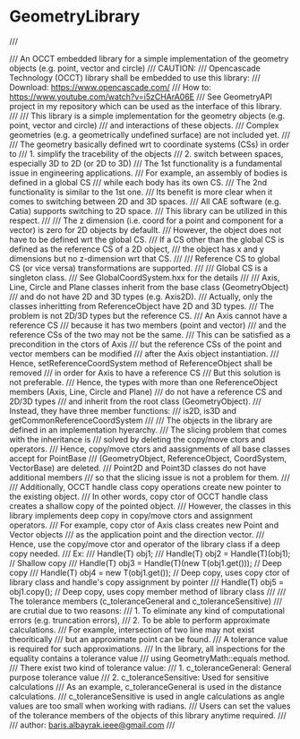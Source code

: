 # GeometryLibrary

/// <summary>
/// An OCCT embedded library for a simple implementation of the geometry objects (e.g. point, vector and circle)
/// CAUTION:
///     Opencascade Technology (OCCT) library shall be embedded to use this library:
///         Download: https://www.opencascade.com/
///         How to: https://www.youtube.com/watch?v=i5zCHArA06E
///     See GeometryAPI project in my repository which can be used as the interface of this library.
/// 
/// This library is a simple implementation for the geometry objects (e.g. point, vector and circle)
/// and interactions of these objects.
/// Complex geometries (e.g. a geometrically undefined surface) are not included yet.
/// 
/// The geometry basically defined wrt to coordinate systems (CSs) in order to
///   1. simplify the tracebility of the objects
///   2. switch between spaces, especially 3D to 2D (or 2D to 3D)
/// The 1st functionality is a fundamental issue in engineering applications.
/// For example, an assembly of bodies is defined in a global CS
/// while each body has its own CS.
/// The 2nd functionality is similar to the 1st one.
/// Its benefit is more clear when it comes to switching between 2D and 3D spaces.
/// All CAE software (e.g. Catia) supports switching to 2D space.
/// This library can be utilized in this respect.
/// 
/// The z dimension (i.e. coord for a point and component for a vector) is zero for 2D objects by defaullt.
/// However, the object does not have to be defined wrt the global CS.
/// If a CS other than the global CS is defined as the reference CS of a 2D object,
/// the object has x and y dimensions but no z-dimension wrt that CS.
/// 
/// Reference CS to global CS (or vice versa) transformations are supported.
/// 
/// Global CS is a singleton class.
/// See GlobalCoordSystem.hxx for the details
/// 
/// Axis, Line, Circle and Plane classes inherit from the base class (GeometryObject)
/// and do not have 2D and 3D types (e.g. Axis2D).
/// Actually, only the classes inheritting from ReferenceObject have 2D and 3D types.
/// The problem is not 2D/3D types but the reference CS.
/// An Axis cannot have a reference CS
/// because it has two members (point and vector)
/// and the reference CSs of the two may not be the same.
/// This can be satisfied as a precondition in the ctors of Axis
/// but the reference CSs of the point and vector members can be modified
/// after the Axis object instantiation.
/// Hence, setReferenceCoordSystem method of ReferenceObject shall be removed
/// in order for Axis to have a reference CS
/// But this solution is not preferable.
/// Hence, the types with more than one ReferenceObject members (Axis, Line, Circle and Plane)
/// do not have a reference CS and 2D/3D types
/// and inherit from the root class (GeometryObject).
/// Instead, they have three member functions:
/// is2D, is3D and getCommonReferenceCoordSystem
/// 
/// The objects in the library are defined in an implementation hyerarchy.
/// The slicing problem that comes with the inheritance is
/// solved by deleting the copy/move ctors and operators.
/// Hence, copy/move ctors and aassignments of all base classes accept for PointBase
/// (GeometryObject, ReferenceObject, CoordSystem, VectorBase) are deleted.
/// Point2D and Point3D classes do not have additional members
/// so that the slicing issue is not a problem for them.
/// 
/// Additionally, OCCT handle class copy operations create new pointer to the existing object.
/// In other words, copy ctor of OCCT handle class creates a shallow copy of the pointed object.
/// However, the classes in this library implements deep copy in copy/move ctors and assignment operators.
/// For example, copy ctor of Axis class creates new Point and Vector objects
/// as the application point and the direction vector.
/// Hence, use the copy/move ctor and operator of the library class if a deep copy needed.
/// Ex:
///		Handle(T) obj1;
///		Handle(T) obj2 = Handle(T)(obj1); // Shallow copy
///		Handle(T) obj3 = Handle(T)(new T(obj1.get())); // Deep copy
///		Handle(T) obj4 = new T(obj1.get()); // Deep copy, uses copy ctor of library class and handle's copy assignment by pointer
///		Handle(T) obj5 = obj1.copy(); // Deep copy, uses copy member method of library class
/// 
/// The tolerance members (c_toleranceGeneral and c_toleranceSensitive)
/// are crutial due to two reasons:
///     1. To eliminate any kind of computational errors (e.g. truncation errors),
///     2. To be able to perform approximate calculations.
///        For example, intersection of two line may not exist theoritically
///        but an approximate point can be found.
///        A tolerance value is required for such approximations.
/// In the library, all inspections for the equality contains a tolerance value
/// using GeometryMath::equals method.
/// There exist two kind of tolerance value:
///     1. c_toleranceGeneral: General purpose tolerance value
///     2. c_toleranceSensitive: Used for sensitive calculations
/// As an example, c_toleranceGeneral is used in the distance calculations.
/// c_toleranceSensitive is used in angle calculations as angle values are too small when working with radians.
/// Users can set the values of the tolerance members of the objects of this library anytime required.
/// 
/// author: baris.albayrak.ieee@gmail.com
/// </summary>
